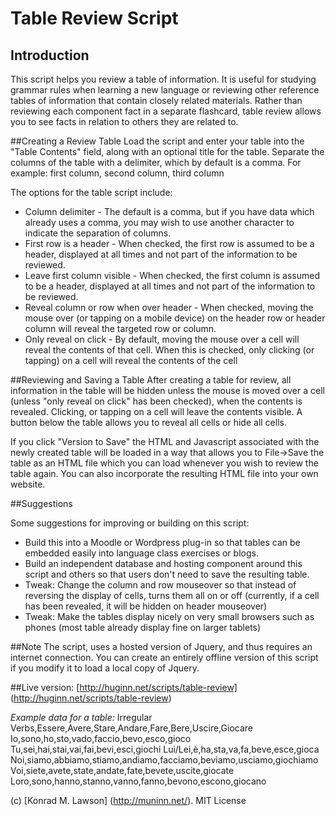 # Table Review Script

## Introduction
This script helps you review a table of information. It is useful for studying grammar rules when learning a new language or reviewing other reference tables of information that contain closely related materials. Rather than reviewing each component fact in a separate flashcard, table review allows you to see facts in relation to others they are related to. 

##Creating a Review Table
Load the script and enter your table into the "Table Contents" field, along with an optional title for the table. Separate the columns of the table with a delimiter, which by default is a comma. For example:
    first column, second column, third column

The options for the table script include:

* Column delimiter - The default is a comma, but if you have data which already uses a comma, you may wish to use another character to indicate the separation of columns.
* First row is a header - When checked, the first row is assumed to be a header, displayed at all times and not part of the information to be reviewed.
* Leave first column visible - When checked, the first column is assumed to be a header, displayed at all times and not part of the information to be reviewed.
* Reveal column or row when over header - When checked, moving the mouse over (or tapping on a mobile device) on the header row or header column will reveal the targeted row or column.
* Only reveal on click - By default, moving the mouse over a cell will reveal the contents of that cell. When this is checked, only clicking (or tapping) on a cell will reveal the contents of the cell

##Reviewing and Saving a Table
After creating a table for review, all information in the table will be hidden unless the mouse is moved over a cell (unless "only reveal on click" has been checked), when the contents is revealed. Clicking, or tapping on a cell will leave the contents visible. A button below the table allows you to reveal all cells or hide all cells. 

If you click "Version to Save" the HTML and Javascript associated with the newly created table will be loaded in a way that allows you to File->Save the table as an HTML file which you can load whenever you wish to review the table again. You can also incorporate the resulting HTML file into your own website. 

##Suggestions

Some suggestions for improving or building on this script:

* Build this into a Moodle or Wordpress plug-in so that tables can be embedded easily into language class exercises or blogs.
* Build an independent database and hosting component around this script and others so that users don't need to save the resulting table.
* Tweak: Change the column and row mouseover so that instead of reversing the display of cells, turns them all on or off (currently, if a cell has been revealed, it will be hidden on header mouseover)
* Tweak: Make the tables display nicely on very small browsers such as phones (most table already display fine on larger tablets)

##Note
The script, uses a hosted version of Jquery, and thus requires an internet connection. You can create an entirely offline version of this script if you modify it to load a local copy of Jquery. 

##Live version:
[http://huginn.net/scripts/table-review] (http://huginn.net/scripts/table-review)

*Example data for a table:*
    Irregular Verbs,Essere,Avere,Stare,Andare,Fare,Bere,Uscire,Giocare
    Io,sono,ho,sto,vado,faccio,bevo,esco,gioco
    Tu,sei,hai,stai,vai,fai,bevi,esci,giochi
    Lui/Lei,è,ha,sta,va,fa,beve,esce,gioca
    Noi,siamo,abbiamo,stiamo,andiamo,facciamo,beviamo,usciamo,giochiamo
    Voi,siete,avete,state,andate,fate,bevete,uscite,giocate
    Loro,sono,hanno,stanno,vanno,fanno,bevono,escono,giocano

(c) [Konrad M. Lawson] (http://muninn.net/). MIT License